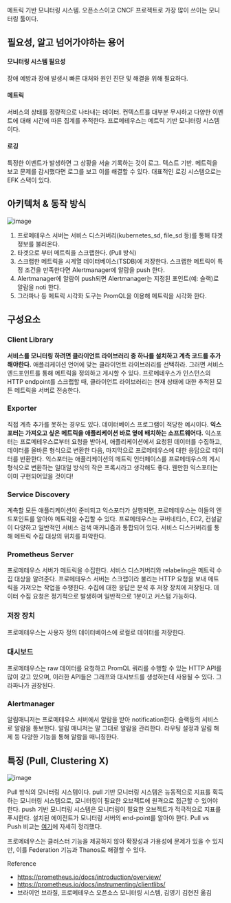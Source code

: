 메트릭 기반 모니터링 시스템. 오픈소스이고 CNCF 프로젝트로 가장 많이 쓰이는 모니터링 툴이다.

## 필요성, 알고 넘어가야하는 용어

#### 모니터링 시스템 필요성

장애 예방과 장애 발생시 빠른 대처와 원인 진단 및 해결을 위해 필요하다.

#### 메트릭

서비스의 상태를 정량적으로 나타내는 데이터. 컨텍스트를 대부분 무시하고 다양한 이벤트에 대해 시간에 따른 집계를 추적한다. 프로메테우스는 메트릭 기반 모니터링 시스템이다.

#### 로깅

특정한 이벤트가 발생하면 그 상황을 서술 기록하는 것이 로그. 텍스트 기반. 메트릭을 보고 문제를 감시했다면 로그를 보고 이를 해결할 수 있다. 대표적인 로깅 시스템으로는 EFK 스택이 있다.

## 아키텍처 & 동작 방식

![image](https://user-images.githubusercontent.com/28949162/211866374-83ce23f2-9c06-4c6a-984b-c5fe184a444e.png)

>
1. 프로메테우스 서버는 서비스 디스커버리(kubernetes_sd, file_sd 등)를 통해 타겟 정보를 불러온다.
2. 타겟으로 부터 메트릭을 스크랩한다. (Pull 방식)
3. 스크랩한 메트릭을 시계열 데이터베이스(TSDB)에 저장한다. 스크랩한 메트릭이 특정 조건을 만족한다면 Alertmanager에 알람을 push 한다.
4. Alertmanager에 알람이 push되면 Alertmanager는 지정된 포인트(예: 슬랙)로 알람을 noti 한다.
5. 그라파나 등 메트릭 시각화 도구는 PromQL을 이용해 메트릭을 시각화 한다.

## 구성요소

### Client Library

**서비스를 모니터링 하려면 클라이언트 라이브러리 중 하나를 설치하고 계측 코드를 추가해야한다.** 애플리케이션 언어에 맞는 클라이언트 라이브러리를 선택하라. 그러면 서비스 엔드포인트를 통해 메트릭을 정의하고 게시할 수 있다.
프로메테우스가 인스턴스의 HTTP endpoint를 스크랩할 때, 클라이언트 라이브러리는 현재 상태에 대한 추적된 모든 메트릭을 서버로 전송한다.

### Exporter

직접 계측 추가를 못하는 경우도 있다. 데이터베이스 프로그램이 적당한 예시이다. **익스포터는 가져오고 싶은 메트릭을 애플리케이션 바로 옆에 배치하는 소프트웨어다.** 익스포터는 프로메테우스로부터 요청을 받아서, 애플리케이션에서 요청된 데이터를 수집하고, 데이터를 올바른 형식으로 변환한 다음, 마지막으로 프로메테우스에 대한 응답으로 데이터를 반환한다. 익스포터는 애플리케이션의 메트릭 인터페이스를 프로메테우스의 게시 형식으로 변환하는 일대일 방식의 작은 프록시라고 생각해도 좋다. 웬만한 익스포터는 이미 구현되어있을 것이다!

### Service Discovery

계측할 모든 애플리케이션이 준비되고 익스포터가 실행되면, 프로메테우스는 이들의 엔드포인트를 알아야 메트릭을 수집할 수 있다. 프로메테우스는 쿠버네티스, EC2, 컨설같이 다양하고 일반적인 서비스 검색 매커니즘과 통합되어 있다. 서비스 디스커버리를 통해 메트릭 수집 대상의 위치를 파악한다.

### Prometheus Server

프로메테우스 서버가 메트릭을 수집한다. 서비스 디스커버리와 relabeling은 메트릭 수집 대상을 알려준다. 프로메테우스 서버는 스크랩이라 불리는 HTTP 요청을 보내 메트릭을 가져오는 작업을 수행한다. 수집에 대한 응답은 분석 후 저장 장치에 저장된다. 데이터 수집 요청은 정기적으로 발생하며 일반적으로 1분이고 커스텀 가능하다.

### 저장 장치

프로메테우스는 사용자 정의 데이터베이스에 로컬로 데이터를 저장한다. 

### 대시보드

프로메테우스는 raw 데이터를 요청하고 PromQL 쿼리를 수행할 수 있는 HTTP API를 많이 갖고 있으며, 이러한 API들은 그래프와 대시보드를 생성하는데 사용될 수 있다. 그라파나가 권장된다. 

### Alertmanager

알림매니저는 프로메테우스 서버에서 알람을 받아 notification한다. 슬랙등의 서비스로 알람을 통보한다. 알림 매니저는 말 그대로 알람을 관리한다. 라우팅 설정과 알림 해제 등 다양한 기능을 통해 알람을 매니징한다.

## 특징 (Pull, Clustering X)

![image](https://user-images.githubusercontent.com/28949162/212005140-1fcf67c4-52b6-40f4-984e-0818047b523a.png)

>
Pull 방식의 모니터링 시스템이다. 
pull 기반 모니터링 시스템은 능동적으로 지표를 획득하는 모니터링 시스템으로, 모니터링이 필요한 오브젝트에 원격으로 접근할 수 있어야 한다.
push 기반 모니터링 시스템은 모니터링이 필요한 오브젝트가 적극적으로 지표를 푸시한다. 설치된 에이전트가 모니터링 서버의 end-point를 알아야 한다.
Pull vs Push 비교는 [여기](https://velog.io/@hyunshoon/Monitoring-Pull-vs-Push-%EB%8F%99%EC%9E%91-%EB%B0%A9%EC%8B%9D-%EB%B0%8F-%EC%9B%90%EB%A6%AC-%EC%9D%B4%ED%95%B4)에 자세히 정리했다.

>
프로메테우스는 클러스터 기능을 제공하지 않아 확장성과 가용성에 문제가 있을 수 있지만, 이를 Federation 기능과 Thanos로 해결할 수 있다.

Reference
- https://prometheus.io/docs/introduction/overview/
- https://prometheus.io/docs/instrumenting/clientlibs/
- 브라이언 브라질, 프로메테우스 오픈소스 모니터링 시스템, 김영기 김현진 옮김
